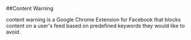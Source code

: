 ##Content Warning

content warning is a Google Chrome Extension for Facebook that blocks content on a user's feed based on predefined keywords they would like to avoid.
